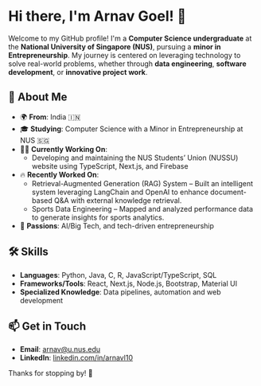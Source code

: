 # Hi there, I'm Arnav Goel! 👋

Welcome to my GitHub profile! I'm a **Computer Science undergraduate** at the **National University of Singapore (NUS)**, pursuing a **minor in Entrepreneurship**. My journey is centered on leveraging technology to solve real-world problems, whether through **data engineering**, **software development**, or **innovative project work**.

## 🚀 About Me
- 🌍 **From**: India 🇮🇳
- 🎓 **Studying**: Computer Science with a Minor in Entrepreneurship at NUS 🇸🇬
- 👨‍💻 **Currently Working On**:
  - Developing and maintaining the NUS Students’ Union (NUSSU) website using TypeScript, Next.js, and Firebase
- 🔥 **Recently Worked On**:
  - Retrieval-Augmented Generation (RAG) System – Built an intelligent system leveraging LangChain and OpenAI to enhance document-based Q&A with external knowledge retrieval.
  - Sports Data Engineering – Mapped and analyzed performance data to generate insights for sports analytics.
- 🌟 **Passions**: AI/Big Tech, and tech-driven entrepreneurship

## 🛠️ Skills
- **Languages**: Python, Java, C, R, JavaScript/TypeScript, SQL
- **Frameworks/Tools**: React, Next.js, Node.js, Bootstrap, Material UI
- **Specialized Knowledge**: Data pipelines, automation and web development

## 📫 Get in Touch
- **Email**: [arnav@u.nus.edu](mailto:arnav@u.nus.edu)
- **LinkedIn**: [linkedin.com/in/arnavl10](https://linkedin.com/in/arnav10)
  
Thanks for stopping by! 🚀
